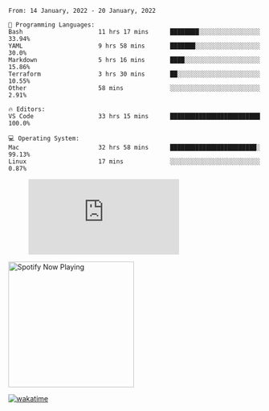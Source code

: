 <!--START_SECTION:waka-->
```text
From: 14 January, 2022 - 20 January, 2022

💬 Programming Languages: 
Bash                     11 hrs 17 mins      ████████░░░░░░░░░░░░░░░░░   33.94% 
YAML                     9 hrs 58 mins       ███████░░░░░░░░░░░░░░░░░░   30.0% 
Markdown                 5 hrs 16 mins       ████░░░░░░░░░░░░░░░░░░░░░   15.86% 
Terraform                3 hrs 30 mins       ██░░░░░░░░░░░░░░░░░░░░░░░   10.55% 
Other                    58 mins             ░░░░░░░░░░░░░░░░░░░░░░░░░   2.91%

🔥 Editors: 
VS Code                  33 hrs 15 mins      █████████████████████████   100.0%

💻 Operating System: 
Mac                      32 hrs 58 mins      ████████████████████████░   99.13% 
Linux                    17 mins             ░░░░░░░░░░░░░░░░░░░░░░░░░   0.87%

```


<!--END_SECTION:waka-->

<figure><embed src="https://wakatime.com/share/@gregnrobinson/001c6d31-0c95-44f9-b6d7-9fd705354f62.svg"></embed></figure>

[<img src="https://spotify-playing-gregnrobinson.vercel.app/api/spotify/?background_color=transparent&border_color=transparent" alt="Spotify Now Playing" width="250" />](https://open.spotify.com/user/gregnrobinson-ca)

[![wakatime](https://wakatime.com/badge/user/37718f76-572e-4513-b2c5-41c4d93d287a.svg)](https://wakatime.com/@37718f76-572e-4513-b2c5-41c4d93d287a)



